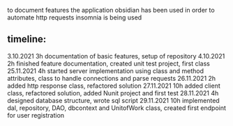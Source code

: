 to document features the application obsidian has been used
in order to automate http requests insomnia is being used

## timeline:
3.10.2021 3h documentation of basic features, setup of repository
4.10.2021 2h finished feature documentation, created unit test project, first class
25.11.2021 4h started server implementation using class and method attributes, class to handle connections and parse requests
26.11.2021 2h added http response class, refactored solution
27.11.2021 10h added client class, refactored solution, added Nunit project and first test
28.11.2021 4h designed database structure, wrote sql script
29.11.2021 10h implemented dal, repository, DAO, dbcontext and UnitofWork class, created first endpoint for user registration
